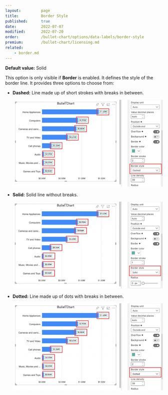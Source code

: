 ```yaml
---
layout:         page
title:          Border Style
published:      true
date:           2022-07-07
modified:   	2022-07-20
order:          /bullet-chart/options/data-labels/border-style
premium:        /bullet-chart/licensing.md
related:            
    - border.md
---
```


**Default value:** Solid

This option is only visible if **Border** is enabled. It defines the style of the border line. It provides three options to choose from:

- **Dashed:**  Line made up of short strokes with breaks in between.

    <img src="images/data-labels-border-style-dashed.png" width="700">   

- **Solid:** Solid line without breaks.

    <img src="images/data-labels-border-style-solid.png" width="700">   

- **Dotted:** Line made up of dots with breaks in between.

    <img src="images/data-labels-border-style-dotted.png" width="700">